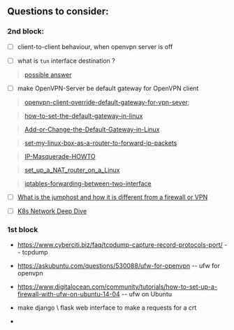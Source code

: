 
## Questions to consider:

### 2nd block:

- [ ] client-to-client behaviour, when openvpn server is off  
> 
- [ ] what is `tun` interface destination ?
> [possible answer](https://stackoverflow.com/questions/36375530/what-is-the-destination-address-for-a-tap-tun-device)
- [ ] make OpenVPN-Server be default gateway for OpenVPN client
> [openvpn-client-override-default-gateway-for-vpn-sever](https://serverfault.com/questions/819339/openvpn-client-override-default-gateway-for-vpn-sever);

> [how-to-set-the-default-gateway-in-linux](https://www.howtogeek.com/799588/how-to-set-the-default-gateway-in-linux/)

> [Add-or-Change-the-Default-Gateway-in-Linux](https://www.wikihow.com/Add-or-Change-the-Default-Gateway-in-Linux)

> [set-my-linux-box-as-a-router-to-forward-ip-packets](https://askubuntu.com/questions/227369/how-can-i-set-my-linux-box-as-a-router-to-forward-ip-packets)

> [IP-Masquerade-HOWTO](https://tldp.org/HOWTO/IP-Masquerade-HOWTO/)

> [set_up_a_NAT_router_on_a_Linux](https://how-to.fandom.com/wiki/How_to_set_up_a_NAT_router_on_a_Linux-based_computer)

> [iptables-forwarding-between-two-interface](https://serverfault.com/questions/431593/iptables-forwarding-between-two-interface)

- [ ] [What is the jumphost and how it is different from a firewall or VPN](https://www.quora.com/What-is-a-jump-host-How-is-it-different-from-a-firewall-and-a-VPN-connection)  
- [ ] [K8s Network Deep Dive](https://itnext.io/kubernetes-network-deep-dive-7492341e0ab5)


### 1st block
- https://www.cyberciti.biz/faq/tcpdump-capture-record-protocols-port/ -- tcpdump
- https://askubuntu.com/questions/530088/ufw-for-openvpn -- ufw for openvpn
- https://www.digitalocean.com/community/tutorials/how-to-set-up-a-firewall-with-ufw-on-ubuntu-14-04 -- ufw on Ubuntu


- make django \ flask web interface to make a requests for a crt


- 
